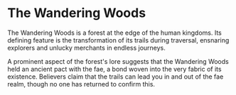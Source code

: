 # The Wandering Woods

The Wandering Woods is a forest at the edge of the human kingdoms. Its defining feature is the transformation of its trails during traversal, ensnaring explorers and unlucky merchants in endless journeys.

A prominent aspect of the forest's lore suggests that the Wandering Woods held an ancient pact with the fae, a bond woven into the very fabric of its existence. Believers claim that the trails can lead you in and out of the fae realm, though no one has returned to confirm this.